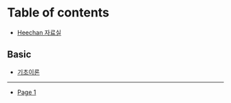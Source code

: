 # Table of contents

* [Heechan 자료실](README.md)

## Basic

* [기초이론](basic/undefined.md)

***

* [Page 1](page-1.md)
